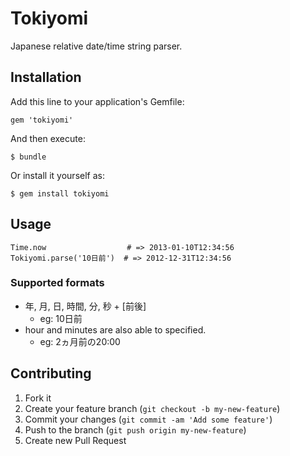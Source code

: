 # Tokiyomi

Japanese relative date/time string parser.

## Installation

Add this line to your application's Gemfile:

    gem 'tokiyomi'

And then execute:

    $ bundle

Or install it yourself as:

    $ gem install tokiyomi

## Usage

```
Time.now                  # => 2013-01-10T12:34:56
Tokiyomi.parse('10日前')  # => 2012-12-31T12:34:56
```

### Supported formats

* 年, 月, 日, 時間, 分, 秒 + [前後]
  * eg: 10日前
* hour and minutes are also able to specified.
  * eg: 2ヵ月前の20:00

## Contributing

1. Fork it
2. Create your feature branch (`git checkout -b my-new-feature`)
3. Commit your changes (`git commit -am 'Add some feature'`)
4. Push to the branch (`git push origin my-new-feature`)
5. Create new Pull Request

